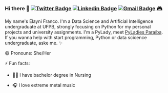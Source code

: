 ### Hi there 🌠  [![Twitter Badge](https://img.shields.io/twitter/url?style=social&url=https%3A%2F%2Ftwitter.com%2Ffrancoelayni)](https://twitter.com/francoelayni)  [![Linkedin Badge](https://img.shields.io/badge/-LinkedIn-blue?style=flat-square&logo=Linkedin&logoColor=white&link=https:https://www.linkedin.com/in/elaynifranco/)](https://www.linkedin.com/in/elaynifranco/)  [![Gmail Badge](https://img.shields.io/badge/-Gmail-c14438?style=flat-square&logo=Gmail&logoColor=white&link=mailto:elaynienoly@gmail.com)](mailto:elaynienoly@gmail.com)  [🎮](https://steamcommunity.com/id/elayni/)

My name's Elayni Franco. I'm a Data Science and Artificial Intelligence undergraduate at UFPB, strongly focusing on Python for my personal projects and university assignments. I'm a PyLady, meet [PyLadies Paraíba](https://github.com/pyladiespb-org).
If you wanna help with start programming, Python or data scicence undergraduate, aske me. ✨

 😄 Pronouns: She/Her

 ⚡ Fun facts:

- :woman_health_worker: I have bachelor degree in Nursing 

- 🎧 I love extreme metal music 

